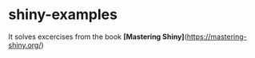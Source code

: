 # shiny-examples
It solves excercises from the book **[Mastering Shiny]**(https://mastering-shiny.org/)
